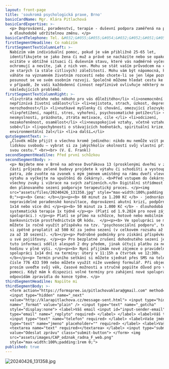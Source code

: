 ```yaml
---
layout: front-page
title: 'soukromá psychologická praxe, Brno'
basicCardName: Mgr. Klára Pitlachová
basicCardExpertise: >-
  <p> Doprovázení, poradenství, terapie - duševní podpora zaměřená na postupnou
  a dlouhodobě udržitelnou změnu. </p>
basicCardTelephone: Tel. &#032;&#055;&#055;&#054;&#032;&#052;&#051;&#051;&#032;&#053;&#057;&#057;
firstSegmentHeadilne: Co nabízím
firstSegmentTextColumnLeft: >-
  Nabízím vám individuální pomoc, pokud je vám přibližně 25-65 let,
  identifikujete se jako žena či muž a právě se nacházíte nebo se opakovaně
  ocitáte v obtížné situaci či duševním stavu, které vás nadměrně vyčerpávají či
  ochromují a nevíte, jak z nich ven. Mohu se stát vaším průvodcem na cestě ven
  ze starých (a stále citlivých) záležitostí. Mohu vám být nápomocná, když
  váháte na významném životním rozcestí nebo chcete-li se jen lépe poznat a
  posunout se ve svém osobním rozvoji. Společně můžeme hledat cestu ke zlepšení
  v případě, že vaši každodenní činnost nepříznivě ovlivňuje některý nebo více z
  následujících problémů:
firstSegmentTextColumnRight: >-
  <li>ztráta něčeho nebo někoho pro vás důležitého</li> <li>onemocnění či jiná
  nepříznivá životní událost</li> <li>nejistota, strach, úzkost, deprese,
  nerozhodnost</li> <li>nutkavé myšlenky či chování, omezující zlozvyky</li>
  <li>přetížení, napětí, stres, vyhoření, psychosomatické potíže</li> <li>pocit
  nesmyslnosti, prázdnota, ztráta motivace, cíle </li> <li>odcizení,
  nezakořeněnost, osamělost</li> <li>neuspokojivé vztahy, včetně vztahu k
  sobě</li> <li>pochybnosti o stávajících hodnotách, spirituální krize,
  environmentální žal</li> <li>a další…</li>
qutoSegmentText: >-
  „Člověk může přijít o všechno kromě jediného: nikdo mu nemůže vzít poslední
  lidskou svobodu – vybrat si za jakýchkoliv okolností svůj vlastní přístup,
  svou cestu.“ <br><br> (V. E. Frankl)
secondSegmentHeadilne: Před první schůzkou
secondSegmentBody: >-
  <p> Najdete mne v Brně na adrese Dvořákova 13 (prosklenými dveřmi v zadní
  části průjezdu zelené budovy projdete k výtahu či schodišti a vystoupáte do 2.
  patra, zde zvoňte na zvonek s mým jménem umístěný na rámu dveří vlevo od
  výtahu a vyčkejte na vpuštění do čekárny). <b>Před vstupem do čekárny vypněte
  všechny zvuky i vibrace na svých zařízeních.</b> Digitální střídmost po celý
  den plánovaného sezení podporuje terapeutický proces. </p><img
  src="assets/files/20240426_131358.jpg" style="max-width:100%;padding:1rem
  0;"><p><b> Cena: </b></p><p><b> 60 minut za 1.200 Kč </b> - jednorázové či
  nepravidelné poradenské konzultace, doprovázení akutní krizí, podpůrná terapie
  1x14 nebo více dní </p><p><b> 50 minut za 1.000 Kč </b> - dlouhodobá
  systematická terapie 1x týdně </p><p> (Platí od 1.9.2024 pro nové zájemce o
  spolupráci.) </p><p> Platí se přímo na schůzce, hotově nebo mobilním
  bankovnictvím prostřednictvím QR kódu.  </p><p><b> Ve spolupráci se mnou
  můžete 1x ročně využít příspěvku na tzv. "psychosociální podporu", tedy nechat
  si zpětně proplatit až 500 Kč za jedno sezení (v celkovém rozsahu až 5.000 Kč
  za až 10 sezení). </b></p><p> Podrobné podmínky pro získání příspěvku zjistíte
  u své pojišťovny. </p><p> Pro bezplatné zrušení dohodnutého sezení je nutné
  tuto informaci sdělit alespoň 2 dny předem, jinak účtuji platbu za neproběhlou
  hodinu v plné výši. </p><p><b> Nyní přijímám nové zájemce o pravidelnou
  spolupráci 1x14 dní na termíny: úterý v 11:15h a čtvrtek ve 12:30h.
  </b></p><p> Termín prvního setkání si můžete sjednat přes SMS na telefonním
  čísle 776 433 599 nebo můžete využít níže uvedený formulář. Při objednávání
  prosím uveďte svůj věk, časové možnosti a stručně popište důvod pro vyhledání
  pomoci. Když mám k dispozici volné termíny pro zahájení nové spolupráce,
  odpovídám zpravidla do konce týdne. </p>
thirdSegmentHeadilne: Napište mi
thirdSegmentBody: >-
  <form action="https://formspree.io/pitlachovaklara@gmail.com" method="POST">
  <input type="hidden" name="_next"
  value="http://klarapitlachova.cz/message-sent.html"> <input type="hidden"
  name="_format" value="plain" /> <input type="text" name="_gotcha"
  style="display:none"> <label>Váš email <input id="input-sender-email"
  type="email" name="_replyto" required> </label> </label> <label>Váš telefon
  <input type="text" name="telefon" required> </label> <label>Vaše jméno <input
  type="text" name="jmeno" placeholder="" required> </label> <label>Vaše zpráva
  <textarea name="text" required></textarea> </label> <input type="submit"
  value="Odeslat zprávu" class="submit-button"> </form> <img
  src="assets/images/CAP_odznak_radna_F_web.png"
  style="max-width:100%;padding:1rem 0;">
published: true
---
```

![20240426_131358.jpg]({{site.baseurl}}/assets/files/20240426_131358.jpg)
